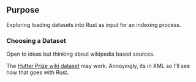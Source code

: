 ## Purpose

Exploring loading datasets into Rust as input for an indexing process.

### Choosing a Dataset

Open to ideas but thinking about wikipedia based sources.

The [Hutter Prize wiki dataset](https://www.kaggle.com/datasets/jamesmcguigan/hutter-prize?resource=download) may work. Annoyingly, its in XML so I'll see how that goes with Rust.
